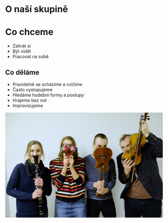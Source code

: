 # O naší skupině

# Co chceme

* Zahrát si
* Být vidět
* Pracovat na sobě

## Co děláme

* Pravidelně se scházíme a cvičíme
* Často vystupujeme
* Hledáme hudební formy a postupy
* Hrajeme bez not
* Improvizujeme


![Local Image](../fotka-skupiny.jpg)
